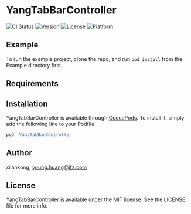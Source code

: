 # YangTabBarController

[![CI Status](http://img.shields.io/travis/xilankong/YangTabBarController.svg?style=flat)](https://travis-ci.org/xilankong/YangTabBarController)
[![Version](https://img.shields.io/cocoapods/v/YangTabBarController.svg?style=flat)](http://cocoapods.org/pods/YangTabBarController)
[![License](https://img.shields.io/cocoapods/l/YangTabBarController.svg?style=flat)](http://cocoapods.org/pods/YangTabBarController)
[![Platform](https://img.shields.io/cocoapods/p/YangTabBarController.svg?style=flat)](http://cocoapods.org/pods/YangTabBarController)

## Example

To run the example project, clone the repo, and run `pod install` from the Example directory first.

## Requirements

## Installation

YangTabBarController is available through [CocoaPods](http://cocoapods.org). To install
it, simply add the following line to your Podfile:

```ruby
pod 'YangTabBarController'
```

## Author

xilankong, young.huang@jfz.com

## License

YangTabBarController is available under the MIT license. See the LICENSE file for more info.
